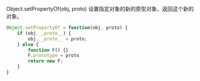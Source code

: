 Object.setPropertyOf(obj, proto) 设置指定对象的新的原型对象，返回这个新的对象。



```js
Object.setPropertyOf = function(obj, proto) {
    if (obj.__proto__) {
        obj.__proto__ = proto;
    } else {
        function F() {}
        F.prototype = proto
        return new F;
    }
}
```

